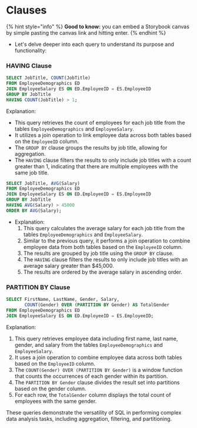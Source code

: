 # Clauses

{% hint style="info" %}
**Good to know:** you can embed a Storybook canvas by simple pasting the canvas link and hitting enter.
{% endhint %}

* Let's delve deeper into each query to understand its purpose and functionality:



### HAVING Clause

```sql
SELECT JobTitle, COUNT(JobTitle)  
FROM EmployeeDemographics ED 
JOIN EmployeeSalary ES ON ED.EmployeeID = ES.EmployeeID 
GROUP BY JobTitle 
HAVING COUNT(JobTitle) > 1;
```

Explanation:

* This query retrieves the count of employees for each job title from the tables `EmployeeDemographics` and `EmployeeSalary`.
* It utilizes a join operation to link employee data across both tables based on the `EmployeeID` column.
* The `GROUP BY` clause groups the results by job title, allowing for aggregation.
* The `HAVING` clause filters the results to only include job titles with a count greater than 1, indicating that there are multiple employees with the same job title.

```sql
SELECT JobTitle, AVG(Salary)  
FROM EmployeeDemographics ED 
JOIN EmployeeSalary ES ON ED.EmployeeID = ES.EmployeeID 
GROUP BY JobTitle 
HAVING AVG(Salary) > 45000 
ORDER BY AVG(Salary);
```

* Explanation:
  1. This query calculates the average salary for each job title from the tables `EmployeeDemographics` and `EmployeeSalary`.
  2. Similar to the previous query, it performs a join operation to combine employee data from both tables based on the `EmployeeID` column.
  3. The results are grouped by job title using the `GROUP BY` clause.
  4. The `HAVING` clause filters the results to only include job titles with an average salary greater than $45,000.
  5. The results are ordered by the average salary in ascending order.

### PARTITION BY Clause

```sql
SELECT FirstName, LastName, Gender, Salary, 
       COUNT(Gender) OVER (PARTITION BY Gender) AS TotalGender  
FROM EmployeeDemographics ED 
JOIN EmployeeSalary ES ON ED.EmployeeID = ES.EmployeeID;
```

Explanation:

1. This query retrieves employee data including first name, last name, gender, and salary from the tables `EmployeeDemographics` and `EmployeeSalary`.
2. It uses a join operation to combine employee data across both tables based on the `EmployeeID` column.
3. The `COUNT(Gender) OVER (PARTITION BY Gender)` is a window function that counts the occurrences of each gender within its partition.
4. The `PARTITION BY Gender` clause divides the result set into partitions based on the gender column.
5. For each row, the `TotalGender` column displays the total count of employees with the same gender.

These queries demonstrate the versatility of SQL in performing complex data analysis tasks, including aggregation, filtering, and partitioning.

